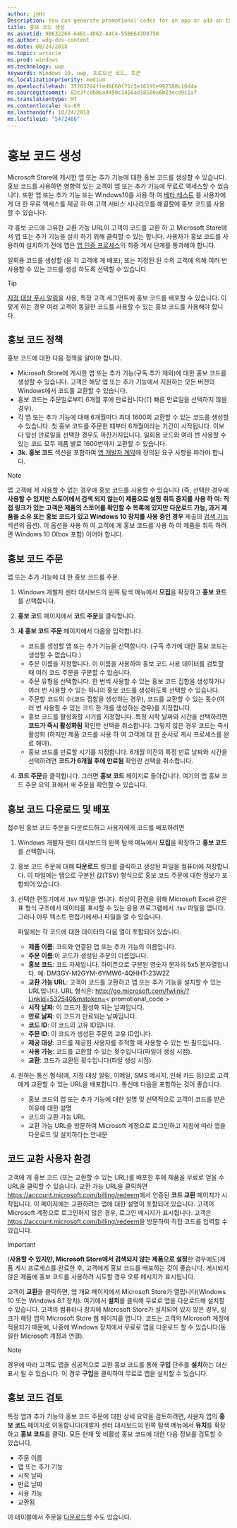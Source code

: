 ```yaml
---
author: jnHs
Description: You can generate promotional codes for an app or add-on that you have published in the Microsoft Store.
title: 홍보 코드 생성
ms.assetid: 9B632266-64EC-4D62-A4C4-55B6643D8750
ms.author: wdg-dev-content
ms.date: 08/24/2018
ms.topic: article
ms.prod: windows
ms.technology: uwp
keywords: Windows 10, uwp, 프로모션 코드, 토큰
ms.localizationpriority: medium
ms.openlocfilehash: 37263794ffed6660f71c5e16195e992588c16d4a
ms.sourcegitcommit: 82c3fc0b06ad490c3456ad18180a6b23ecd9c1a7
ms.translationtype: MT
ms.contentlocale: ko-KR
ms.lasthandoff: 10/24/2018
ms.locfileid: "5472466"
---
```

# <a name="generate-promotional-codes"></a>홍보 코드 생성


Microsoft Store에 게시한 앱 또는 추가 기능에 대한 홍보 코드를 생성할 수 있습니다. 홍보 코드를 사용하면 영향력 있는 고객이 앱 또는 추가 기능에 무료로 액세스할 수 있습니다. 또한 앱 또는 추가 기능 또는 Windows10를 사용 하 여 [베타 테스트](beta-testing-and-targeted-distribution.md) 를 사용자에 게 대 한 무료 액세스를 제공 하 여 고객 서비스 시나리오를 해결할에 홍보 코드를 사용할 수 있습니다. 

각 홍보 코드에 고유한 교환 가능 URL이 고객이 코드를 교환 하 고 Microsoft Store에서 앱 또는 추가 기능을 설치 하기 위해 클릭할 수 있는 합니다.  사용자가 홍보 코드를 사용하여 설치하기 전에 앱은 [앱 인증 프로세스](the-app-certification-process.md)의 최종 게시 단계를 통과해야 합니다.

일회용 코드를 생성할 (을 각 고객에 게 배포), 또는 지정된 된 수의 고객에 의해 여러 번 사용할 수 있는 코드를 생성 하도록 선택할 수 있습니다.

> [!TIP]
> [지정 대상 푸시 알림](send-push-notifications-to-your-apps-customers.md)을 사용, 특정 고객 세그먼트에 홍보 코드를 배포할 수 있습니다. 이렇게 하는 경우 여러 고객이 동일한 코드를 사용할 수 있는 홍보 코드를 사용해야 합니다.


## <a name="promotional-code-policies"></a>홍보 코드 정책

홍보 코드에 대한 다음 정책을 알아야 합니다.

-   Microsoft Store에 게시한 앱 또는 추가 기능(구독 추가 제외)에 대한 홍보 코드를 생성할 수 있습니다. 고객은 해당 앱 또는 추가 기능에서 지원하는 모든 버전의 Windows에서 코드를 교환할 수 있습니다.
-   홍보 코드는 주문일로부터 6개월 후에 만료됩니다(더 빠른 만료일을 선택하지 않을 경우).
-   각 앱 또는 추가 기능에 대해 6개월마다 최대 1600회 교환할 수 있는 코드를 생성할 수 있습니다. 첫 홍보 코드를 주문한 때부터 6개월이라는 기간이 시작됩니다. 이보다 앞선 만료일을 선택한 경우도 마찬가지입니다. 일회용 코드와 여러 번 사용할 수 있는 코드 모두 제품 별로 1600번까지 교환할 수 있습니다.
-   **3k. 홍보 코드** 섹션을 포함하여 [앱 개발자 계약](https://docs.microsoft.com/legal/windows/agreements/app-developer-agreement)에 정의된 요구 사항을 따라야 합니다.

> [!NOTE]
> 앱 고객에 게 사용할 수 없는 경우에 홍보 코드를 사용할 수 있습니다 (즉, 선택한 경우에 **사용할 수 있지만 스토어에서 검색 되지 않는이 제품으로 설정** **취득 중지를 사용 하 여: 직접 링크가 있는 고객은 제품의 스토어를 확인할 수 목록에 있지만 다운로드 가능, 과거 제품을 소유 또는 홍보 코드가 있고 Windows 10 장치를 사용 중인 경우** 제출의 [검색 기능](choose-visibility-options.md#discoverability) 섹션의 옵션). 이 옵션을 사용 하 여 고객에 게 홍보 코드를 사용 하 여 제품을 취득 하려면 Windows 10 (Xbox 포함) 이어야 합니다.


## <a name="order-promotional-codes"></a>홍보 코드 주문

앱 또는 추가 기능에 대 한 홍보 코드를 주문.

1.  Windows 개발자 센터 대시보드의 왼쪽 탐색 메뉴에서 **모집**을 확장하고 **홍보 코드**를 선택합니다.

2.   **홍보 코드** 페이지에서 **코드 주문**을 클릭합니다.

3.  **새 홍보 코드 주문** 페이지에서 다음을 입력합니다.
    -   코드를 생성할 앱 또는 추가 기능을 선택합니다. (구독 추가에 대한 홍보 코드는 생성할 수 없습니다.)
    -   주문 이름을 지정합니다. 이 이름을 사용하여 홍보 코드 사용 데이터를 검토할 때 여러 코드 주문을 구분할 수 있습니다.
    -   주문 유형을 선택합니다. 한 번씩 사용할 수 있는 홍보 코드 집합을 생성하거나 여러 번 사용할 수 있는 하나의 홍보 코드를 생성하도록 선택할 수 있습니다.
    -   주문할 코드의 수(코드 집합을 생성하는 경우), 코드를 교환할 수 있는 횟수(여러 번 사용할 수 있는 코드 한 개를 생성하는 경우)를 지정합니다.
    -   홍보 코드를 활성화할 시기를 지정합니다. 특정 시작 날짜와 시간을 선택하려면 **코드가 즉시 활성화됨** 확인란 선택을 취소합니다. 그렇지 않은 경우 코드는 즉시 활성화 (하지만 제품 코드를 사용 하 여 고객에 대 한 순서로 게시 프로세스를 완료 해야).
    -   홍보 코드를 만료할 시기를 지정합니다. 6개월 이전의 특정 만료 날짜와 시간을 선택하려면 **코드가 6개월 후에 만료됨** 확인란 선택을 취소합니다.

4.  **코드 주문**을 클릭합니다. 그러면 **홍보 코드** 페이지로 돌아갑니다. 여기의 앱 홍보 코드 주문 요약 표에서 새 주문을 확인할 수 있습니다.


## <a name="download-and-distribute-promotional-codes"></a>홍보 코드 다운로드 및 배포

접수된 홍보 코드 주문을 다운로드하고 사용자에게 코드를 배포하려면

1.  Windows 개발자 센터 대시보드의 왼쪽 탐색 메뉴에서 **모집**을 확장하고 **홍보 코드**를 선택합니다.
2.  홍보 코드 주문에 대해 **다운로드** 링크를 클릭하고 생성된 파일을 컴퓨터에 저장합니다. 이 파일에는 탭으로 구분된 값(TSV) 형식으로 홍보 코드 주문에 대한 정보가 포함되어 있습니다.
3.  선택한 편집기에서 .tsv 파일을 엽니다. 최상의 환경을 위해 Microsoft Excel 같은 표 형식 구조에서 데이터를 표시할 수 있는 응용 프로그램에서 .tsv 파일을 엽니다. 그러나 아무 텍스트 편집기에서나 파일을 열 수 있습니다.

    파일에는 각 코드에 대한 데이터의 다음 열이 포함되어 있습니다.

    -   **제품 이름**: 코드와 연결된 앱 또는 추가 기능의 이름입니다.
    -   **주문 이름**:이 코드가 생성된 주문의 이름입니다.
    -   **홍보 코드**: 코드 자체입니다. 하이픈으로 구분된 영숫자 문자의 5x5 문자열입니다. 예: DM3GY-M2GYM-6YMW6-4QHHT-23W2Z
    -   **교환 가능 URL**: 고객이 코드를 교환하고 앱 또는 추가 기능을 설치할 수 있는 URL입니다. URL 형식은: http://go.microsoft.com/fwlink/?LinkId=532540&mstoken=&lt; promotional_code >
    -   **시작 날짜**: 이 코드가 활성화 되는 날짜입니다.
    -   **만료 날짜**: 이 코드가 만료되는 날짜입니다.
    -   **코드 ID**: 이 코드의 고유 ID입니다.
    -   **주문 ID**: 이 코드가 생성된 주문의 고유 ID입니다.
    -   **제공 대상**: 코드를 제공한 사용자를 추적할 때 사용할 수 있는 빈 필드입니다.
    -   **사용 가능**: 코드를 교환할 수 있는 횟수입니다(파일이 생성 시점).
    -   **교환**: 코드가 교환된 횟수입니다(파일 생성 시점).

4.  원하는 통신 형식(예, 지정 대상 알림, 이메일, SMS 메시지, 인쇄 카드 등)으로 고객에게 교환할 수 있는 URL을 배포합니다. 통신에 다음을 포함하는 것이 좋습니다.
    -   홍보 코드의 앱 또는 추가 기능에 대한 설명 및 선택적으로 고객이 코드를 받은 이유에 대한 설명
    -   코드의 교환 가능 URL
    -   교환 가능 URL을 방문하여 Microsoft 계정으로 로그인하고 지침에 따라 앱을 다운로드 및 설치하라는 안내문


## <a name="code-redemption-user-experience"></a>코드 교환 사용자 환경

고객에 게 홍보 코드 (또는 교환할 수 있는 URL)를 배포한 후에 제품을 무료로 얻을 수 URL을 클릭할 수 있습니다. 교환 가능 URL을 클릭하면 <https://account.microsoft.com/billing/redeem>에서 인증된 **코드 교환** 페이지가 시작됩니다. 이 페이지에는 교환하려는 앱에 대한 설명이 포함되어 있습니다. 고객이 Microsoft 계정으로 로그인하지 않은 경우, 로그인 메시지가 표시됩니다. 고객은 <https://account.microsoft.com/billing/redeem>을 방문하여 직접 코드를 입력할 수 있습니다.

> [!IMPORTANT]
> (**사용할 수 있지만, Microsoft Store에서 검색되지 않는 제품으로 설정**한 경우에도)제품 게시 프로세스를 완료한 후, 고객에게 홍보 코드를 배포하는 것이 좋습니다. 게시되지 않은 제품에 홍보 코드를 사용하려 시도할 경우 오류 메시지가 표시됩니다.

고객이 **교환**을 클릭하면, 앱 개요 페이지에서 Microsoft Store가 열립니다(Windows 10 또는 Windows 8.1 장치). 여기에서 **설치**를 클릭해 무료로 앱을 다운로드해 설치할 수 있습니다. 고객의 컴퓨터나 장치에 Microsoft Store가 설치되어 있지 않은 경우, 링크가 해당 앱의 Microsoft Store 웹 페이지를 엽니다. 코드는 고객의 Microsoft 계정에 적용되기 때문에, 나중에 Windows 장치에서 무료로 앱을 다운로드 할 수 있습니다(동일한 Microsoft 계정과 연결).

> [!NOTE]
> 경우에 따라 고객도 앱을 성공적으로 교환 홍보 코드를 통해 **구입** 단추를 **설치**하는 대신 표시 될 수 있습니다. 이 경우 **구입**을 클릭하여 무료로 앱을 설치할 수 있습니다.


## <a name="review-your-promotional-codes"></a>홍보 코드 검토

특정 앱과 추가 기능의 홍보 코드 주문에 대한 상세 요약을 검토하려면, 사용자 앱의 **홍보 코드** 페이지로 이동합니다(개발자 센터 대시보드의 왼쪽 탐색 메뉴에서 **유치**를 확장하고 **홍보 코드**를 클릭). 모든 현재 및 비활성 홍보 코드에 대한 다음 정보를 검토할 수 있습니다.
-   주문 이름
-   앱 또는 추가 기능
-   시작 날짜
-   만료 날짜
-   사용 가능
-   교환됨

이 테이블에서 주문을 [다운로드](#download-and-distribute-promotional-codes)할 수도 있습니다.

 
